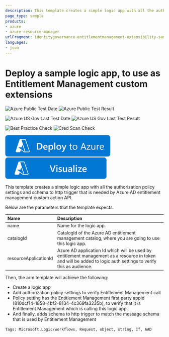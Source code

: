 ```yaml
---
description: This template creates a simple logic app with all the authorization policy settings and schema to http trigger that is needed by Entitlement Management custom extension API.
page_type: sample
products:
- azure
- azure-resource-manager
urlFragment: identitygovernance-entitlementmanagement-extensibility-sample-logicapp
languages:
- json
---
```

# Deploy a sample logic app, to use as Entitlement Management custom extensions

![Azure Public Test Date](https://azurequickstartsservice.blob.core.windows.net/badges/demos/identitygovernance-entitlementmanagement-extensibility-sample-logicapp/PublicLastTestDate.svg)
![Azure Public Test Result](https://azurequickstartsservice.blob.core.windows.net/badges/demos/identitygovernance-entitlementmanagement-extensibility-sample-logicapp/PublicDeployment.svg)

![Azure US Gov Last Test Date](https://azurequickstartsservice.blob.core.windows.net/badges/demos/identitygovernance-entitlementmanagement-extensibility-sample-logicapp/FairfaxLastTestDate.svg)
![Azure US Gov Last Test Result](https://azurequickstartsservice.blob.core.windows.net/badges/demos/identitygovernance-entitlementmanagement-extensibility-sample-logicapp/FairfaxDeployment.svg)

![Best Practice Check](https://azurequickstartsservice.blob.core.windows.net/badges/demos/identitygovernance-entitlementmanagement-extensibility-sample-logicapp/BestPracticeResult.svg)
![Cred Scan Check](https://azurequickstartsservice.blob.core.windows.net/badges/demos/identitygovernance-entitlementmanagement-extensibility-sample-logicapp/CredScanResult.svg)

 [![Deploy To Azure](https://raw.githubusercontent.com/Azure/azure-quickstart-templates/master/1-CONTRIBUTION-GUIDE/images/deploytoazure.svg?sanitize=true)](https://portal.azure.com/#create/Microsoft.Template/uri/https%3A%2F%2Fraw.githubusercontent.com%2FAzure%2Fazure-quickstart-templates%2Fmaster%2Fdemos%2Fidentitygovernance-entitlementmanagement-extensibility-sample-logicapp%2Fazuredeploy.json)
[![Visualize](https://raw.githubusercontent.com/Azure/azure-quickstart-templates/master/1-CONTRIBUTION-GUIDE/images/visualizebutton.svg?sanitize=true)](http://armviz.io/#/?load=https%3A%2F%2Fraw.githubusercontent.com%2FAzure%2Fazure-quickstart-templates%2Fmaster%2Fdemos%2Fidentitygovernance-entitlementmanagement-extensibility-sample-logicapp%2Fazuredeploy.json)

This template creates a simple logic app with all the authorization policy settings and schema to http trigger that is needed by Azure AD entitlement management custom action API.

Below are the parameters that the template expects.

| Name   | Description    |
|:--- |:---|
| name  | Name for the logic app. |
| catalogId  | CatalogId of the Azure AD entitlement management catalog, where you are going to use this logic app.  |
| resourceApplicationId  | Azure AD application Id which will be used by entitlement management as a resource in token and will be added to logic auth settings to verify this as audience.  |

Then, the arm template will achieve the following:
 * Create a logic app
 * Add authorization policy settings to verify Entitlement Management call
 * Policy setting has the Entitlement Management first party appid (810dcf14-1858-4bf2-8134-4c369fa3235b), to verify that it is Entitlement Management which is calling this logic app.
 * And finally, adds schema to http trigger to match the message schema that is used by Entitlement Management

`Tags: Microsoft.Logic/workflows, Request, object, string, If, AAD`
